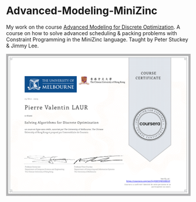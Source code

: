 # Advanced-Modeling-MiniZinc
My work on the course [Advanced Modeling for Discrete Optimization](https://www.coursera.org/learn/advanced-modeling/). A course on how to solve advanced scheduling & packing problems with Constraint Programming in the MiniZinc language. Taught by Peter Stuckey & Jimmy Lee.

![Certificate](certificate.png)